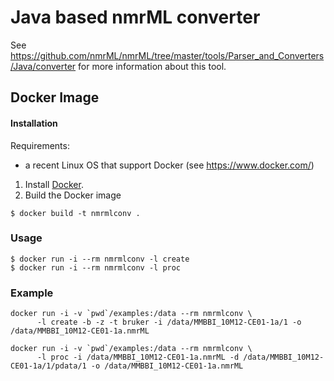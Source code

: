 Java based nmrML converter
=======

See https://github.com/nmrML/nmrML/tree/master/tools/Parser_and_Converters/Java/converter for more information about this tool.

## Docker Image

#### Installation

Requirements:
   * a recent Linux OS that support Docker (see https://www.docker.com/)

1. Install [Docker](https://www.docker.com/).
2. Build the Docker image
```
$ docker build -t nmrmlconv .
```

### Usage

```
$ docker run -i --rm nmrmlconv -l create
$ docker run -i --rm nmrmlconv -l proc
```

### Example

```
docker run -i -v `pwd`/examples:/data --rm nmrmlconv \
      -l create -b -z -t bruker -i /data/MMBBI_10M12-CE01-1a/1 -o /data/MMBBI_10M12-CE01-1a.nmrML

docker run -i -v `pwd`/examples:/data --rm nmrmlconv \
      -l proc -i /data/MMBBI_10M12-CE01-1a.nmrML -d /data/MMBBI_10M12-CE01-1a/1/pdata/1 -o /data/MMBBI_10M12-CE01-1a.nmrML
```

